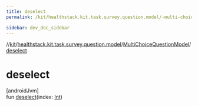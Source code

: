 ```yaml
---
title: deselect
permalink: /kit/healthstack.kit.task.survey.question.model/-multi-choice-question-model/deselect.html

sidebar: dev_doc_sidebar
---
```

//[kit](../../../index.html)/[healthstack.kit.task.survey.question.model](../index.html)/[MultiChoiceQuestionModel](index.html)/[deselect](deselect.html)



# deselect



[androidJvm]\
fun [deselect](deselect.html)(index: [Int](https://kotlinlang.org/api/latest/jvm/stdlib/kotlin/-int/index.html))




